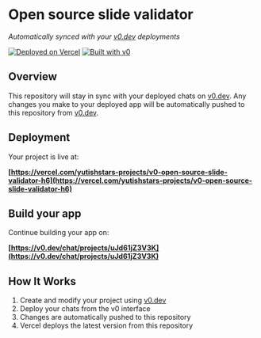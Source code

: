 # Open source slide validator

*Automatically synced with your [v0.dev](https://v0.dev) deployments*

[![Deployed on Vercel](https://img.shields.io/badge/Deployed%20on-Vercel-black?style=for-the-badge&logo=vercel)](https://vercel.com/yutishstars-projects/v0-open-source-slide-validator-h6)
[![Built with v0](https://img.shields.io/badge/Built%20with-v0.dev-black?style=for-the-badge)](https://v0.dev/chat/projects/uJd61jZ3V3K)

## Overview

This repository will stay in sync with your deployed chats on [v0.dev](https://v0.dev).
Any changes you make to your deployed app will be automatically pushed to this repository from [v0.dev](https://v0.dev).

## Deployment

Your project is live at:

**[https://vercel.com/yutishstars-projects/v0-open-source-slide-validator-h6](https://vercel.com/yutishstars-projects/v0-open-source-slide-validator-h6)**

## Build your app

Continue building your app on:

**[https://v0.dev/chat/projects/uJd61jZ3V3K](https://v0.dev/chat/projects/uJd61jZ3V3K)**

## How It Works

1. Create and modify your project using [v0.dev](https://v0.dev)
2. Deploy your chats from the v0 interface
3. Changes are automatically pushed to this repository
4. Vercel deploys the latest version from this repository
